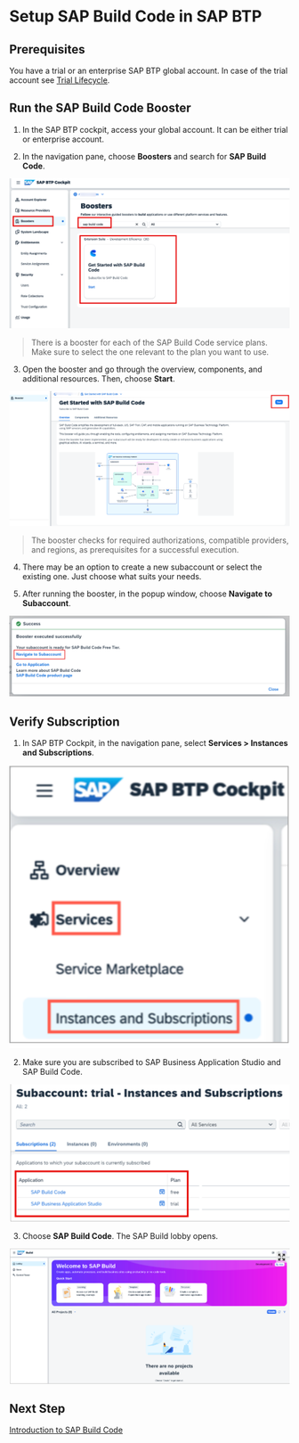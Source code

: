 # Setup SAP Build Code in SAP BTP

## Prerequisites

You have a trial or an enterprise SAP BTP global account. In case of the trial account see [Trial Lifecycle](https://help.sap.com/docs/btp/sap-business-technology-platform/trial-accounts-and-free-tier#trial-lifecycle).

## Run the SAP Build Code Booster

1. In the SAP BTP cockpit, access your global account. It can be either trial or enterprise account.

2. In the navigation pane, choose **Boosters** and search for **SAP Build Code**.

  ![](./images/findbooster.png)

> There is a booster for each of the SAP Build Code service plans. Make sure to select the one relevant to the plan you want to use.

3. Open the booster and go through the overview, components, and additional resources. Then, choose **Start**.

  ![](./images/startbooster.png)

> The booster checks for required authorizations, compatible providers, and regions, as prerequisites for a successful execution.

4. There may be an option to create a new subaccount or select the existing one. Just choose what suits your needs.

5. After running the booster, in the popup window, choose **Navigate to Subaccount**.

  ![](./images/navigate.png)

## Verify Subscription

1. In SAP BTP Cockpit, in the navigation pane, select **Services > Instances and Subscriptions**.

  ![](./images/instance.png)

2. Make sure you are subscribed to SAP Business Application Studio and SAP Build Code.

  ![](./images/subscription.png)

3. Choose **SAP Build Code**. The SAP Build lobby opens.

  ![](./images/lobby.png)

## Next Step

[Introduction to SAP Build Code](../intro/README.md)
